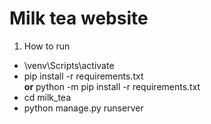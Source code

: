 # Milk tea website

1. How to run 
* \venv\Scripts\activate
* pip install -r requirements.txt\
 __or__ python -m pip install -r requirements.txt 
* cd milk_tea
* python manage.py runserver

